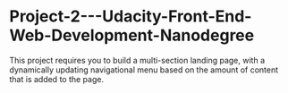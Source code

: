 # Project-2---Udacity-Front-End-Web-Development-Nanodegree

This project requires you to build a multi-section landing page, with a dynamically updating navigational menu based on the amount of content that is added to the page.